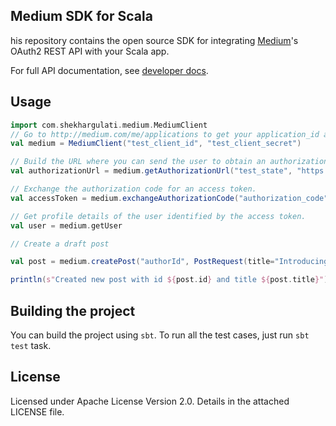 Medium SDK for Scala
------
his repository contains the open source SDK for integrating [Medium](https://medium.com/)'s OAuth2 REST API with your Scala app.

For full API documentation, see [developer docs](https://github.com/Medium/medium-api-docs).

## Usage

```scala
import com.shekhargulati.medium.MediumClient
// Go to http://medium.com/me/applications to get your application_id and application_secret.
val medium = MediumClient("test_client_id", "test_client_secret")

// Build the URL where you can send the user to obtain an authorization code.
val authorizationUrl = medium.getAuthorizationUrl("test_state", "https://example.com/me/callback", Array("basicProfile", "listPublications", "publishPost"))

// Exchange the authorization code for an access token.
val accessToken = medium.exchangeAuthorizationCode("authorization_code", "http://www.example.com/")

// Get profile details of the user identified by the access token.
val user = medium.getUser

// Create a draft post

val post = medium.createPost("authorId", PostRequest(title="Introducing Medium.com Scala SDK", contentFormat="markdown", content="# Introducing Medium.com Scala SDK",publishStatus="draft"))

println(s"Created new post with id ${post.id} and title ${post.title}")
```

## Building the project

You can build the project using `sbt`. To run all the test cases, just run `sbt test` task.

## License

Licensed under Apache License Version 2.0. Details in the attached LICENSE file.
